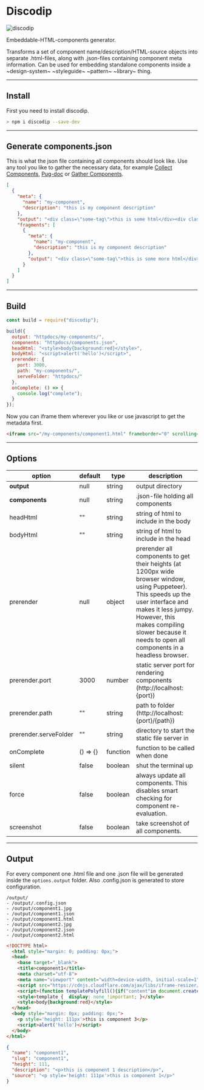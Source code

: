 # Discodip

![discodip](https://user-images.githubusercontent.com/580312/45072946-685d3500-b0dd-11e8-81f7-8b1792e1d9c8.png)

Embeddable-HTML-components generator.

Transforms a set of component name/description/HTML-source objects into separate .html-files, along with .json-files containing component meta information. Can be used for embedding standalone components inside a ~design-system~ ~styleguide~ ~pattern~ ~library~ thing.

---

## Install

First you need to install discodip.

```bash
> npm i discodip --save-dev
```

---

## Generate components.json

This is what the json file containing all components should look like. Use any tool you like to gather the necessary data, for example [Collect Components](https://www.npmjs.com/package/collect-components), [Pug-doc](https://www.npmjs.com/package/pug-doc) or [Gather Components](https://www.npmjs.com/package/gather-components).

```json
[
  {
    "meta": {
      "name": "my-component",
      "description": "this is my component description"
    },
    "output": "<div class=\"some-tag\">this is some html</div><div class=\"some-tag\">this is some more html</div>",
    "fragments": [
      {
        "meta": {
          "name": "my-component",
          "description": "this is my component description"
        },
        "output": "<div class=\"some-tag\">this is some more html</div>"
      }
    ]
  }
]
```

---

## Build

```js
const build = require("discodip");

build({
  output: "httpdocs/my-components/",
  components: "httpdocs/components.json",
  headHtml: "<style>body{background:red}</style>",
  bodyHtml: "<script>alert('hello')</script>",
  prerender: {
    port: 3000,
    path: "my-components/",
    serveFolder: "httpdocs/"
  },
  onComplete: () => {
    console.log("complete");
  }
});
```

Now you can iframe them wherever you like or use javascript to get the metadata first.

```html
<iframe src="/my-components/component1.html" frameborder="0" scrolling="no"></iframe>
```

---

## Options

| option                | default  | type     | description                                                                                                                                                                                                                                                    |
| --------------------- | -------- | -------- | -------------------------------------------------------------------------------------------------------------------------------------------------------------------------------------------------------------------------------------------------------------- |
| **output**            | null     | string   | output directory                                                                                                                                                                                                                                               |
| **components**        | null     | string   | .json-file holding all components                                                                                                                                                                                                                              |
| headHtml              | ""       | string   | string of html to include in the body                                                                                                                                                                                                                          |
| bodyHtml              | ""       | string   | string of html to include in the head                                                                                                                                                                                                                          |
| prerender             | null     | object   | prerender all components to get their heights (at 1200px wide browser window, using Puppeteer). This speeds up the user interface and makes it less jumpy. However, this makes compiling slower because it needs to open all components in a headless browser. |
| prerender.port        | 3000     | number   | static server port for rendering components (http://localhost:{port})                                                                                                                                                                                          |
| prerender.path        | ""       | string   | path to folder (http://localhost:{port}/{path})                                                                                                                                                                                                                |
| prerender.serveFolder | ""       | string   | directory to start the static file server in                                                                                                                                                                                                                   |
| onComplete            | () => {} | function | function to be called when done                                                                                                                                                                                                                                |
| silent                | false    | boolean  | shut the terminal up                                                                                                                                                                                                                                           |
| force                 | false    | boolean  | always update all components. This disables smart checking for component re-evaluation.                                                                                                                                                                        |
| screenshot            | false    | boolean  | take screenshot of all components.                                                                                                                                                                                                                             |

---

## Output

For every component one .html file and one .json file will be generated inside the `options.output` folder. Also .config.json is generated to store configuration.

```
/output/
- /output/.config.json
- /output/component1.jpg
- /output/component1.json
- /output/component1.html
- /output/component2.jpg
- /output/component2.json
- /output/component2.html
```

```html
<!DOCTYPE html>
  <html style="margin: 0; padding: 0px;">
  <head>
    <base target="_blank">
    <title>component1</title>
    <meta charset="utf-8">
    <meta name="viewport" content="width=device-width, initial-scale=1">
    <script src="https://cdnjs.cloudflare.com/ajax/libs/iframe-resizer/3.6.0/iframeResizer.contentWindow.min.js"></script>
    <script>(function templatePolyfill(){if("content"in document.createElement("template")){return false}var templates=document.getElementsByTagName("template");var plateLen=templates.length;for(var x=0;x<plateLen;++x){var template=templates[x];var content=template.childNodes;var fragment=document.createDocumentFragment();while(content[0]){fragment.appendChild(content[0])}template.content=fragment}})();</script>
    <style>template {  display: none !important; }</style>
    <style>body{background:red}</style>
  </head>
  <body style="margin: 0px; padding: 0px;">
    <p style='height: 111px'>this is component 3</p>
    <script>alert('hello')</script>
  </body>
</html>
```

```json
{
  "name": "component1",
  "slug": "component1",
  "height": 111,
  "description": "<p>this is component 1 description</p>",
  "source": "<p style='height: 111px'>this is component 1</p>"
}
```
